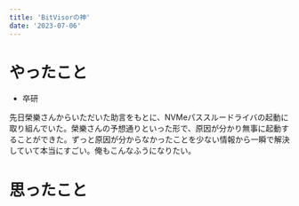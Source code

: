 ```yaml
---
title: 'BitVisorの神'
date: '2023-07-06'
---
```


# やったこと

- 卒研

先日榮樂さんからいただいた助言をもとに、NVMeパススルードライバの起動に取り組んでいた。榮樂さんの予想通りといった形で、原因が分かり無事に起動することができた。ずっと原因が分からなかったことを少ない情報から一瞬で解決していて本当にすごい。俺もこんなふうになりたい。


# 思ったこと

